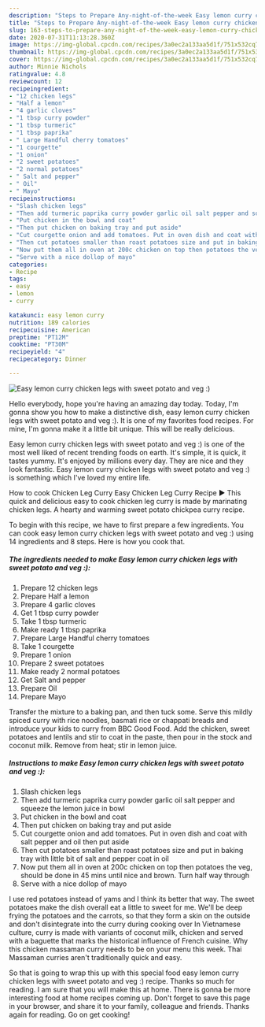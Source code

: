 ```yaml
---
description: "Steps to Prepare Any-night-of-the-week Easy lemon curry chicken legs with sweet potato and veg :)"
title: "Steps to Prepare Any-night-of-the-week Easy lemon curry chicken legs with sweet potato and veg :)"
slug: 163-steps-to-prepare-any-night-of-the-week-easy-lemon-curry-chicken-legs-with-sweet-potato-and-veg
date: 2020-07-31T11:13:28.360Z
image: https://img-global.cpcdn.com/recipes/3a0ec2a133aa5d1f/751x532cq70/easy-lemon-curry-chicken-legs-with-sweet-potato-and-veg-recipe-main-photo.jpg
thumbnail: https://img-global.cpcdn.com/recipes/3a0ec2a133aa5d1f/751x532cq70/easy-lemon-curry-chicken-legs-with-sweet-potato-and-veg-recipe-main-photo.jpg
cover: https://img-global.cpcdn.com/recipes/3a0ec2a133aa5d1f/751x532cq70/easy-lemon-curry-chicken-legs-with-sweet-potato-and-veg-recipe-main-photo.jpg
author: Minnie Nichols
ratingvalue: 4.8
reviewcount: 12
recipeingredient:
- "12 chicken legs"
- "Half a lemon"
- "4 garlic cloves"
- "1 tbsp curry powder"
- "1 tbsp turmeric"
- "1 tbsp paprika"
- " Large Handful cherry tomatoes"
- "1 courgette"
- "1 onion"
- "2 sweet potatoes"
- "2 normal potatoes"
- " Salt and pepper"
- " Oil"
- " Mayo"
recipeinstructions:
- "Slash chicken legs"
- "Then add turmeric paprika curry powder garlic oil salt pepper and squeeze the lemon juice in bowl"
- "Put chicken in the bowl and coat"
- "Then put chicken on baking tray and put aside"
- "Cut courgette onion and add tomatoes. Put in oven dish and coat with salt pepper and oil then put aside"
- "Then cut potatoes smaller than roast potatoes size and put in baking tray with little bit of salt and pepper coat in oil"
- "Now put them all in oven at 200c chicken on top then potatoes the veg, should be done in 45 mins until nice and brown. Turn half way through"
- "Serve with a nice dollop of mayo"
categories:
- Recipe
tags:
- easy
- lemon
- curry

katakunci: easy lemon curry 
nutrition: 189 calories
recipecuisine: American
preptime: "PT12M"
cooktime: "PT30M"
recipeyield: "4"
recipecategory: Dinner

---
```



![Easy lemon curry chicken legs with sweet potato and veg :)](https://img-global.cpcdn.com/recipes/3a0ec2a133aa5d1f/751x532cq70/easy-lemon-curry-chicken-legs-with-sweet-potato-and-veg-recipe-main-photo.jpg)

Hello everybody, hope you're having an amazing day today. Today, I'm gonna show you how to make a distinctive dish, easy lemon curry chicken legs with sweet potato and veg :). It is one of my favorites food recipes. For mine, I'm gonna make it a little bit unique. This will be really delicious.

Easy lemon curry chicken legs with sweet potato and veg :) is one of the most well liked of recent trending foods on earth. It's simple, it is quick, it tastes yummy. It's enjoyed by millions every day. They are nice and they look fantastic. Easy lemon curry chicken legs with sweet potato and veg :) is something which I've loved my entire life.

How to cook Chicken Leg Curry Easy Chicken Leg Curry Recipe ► This quick and delicious easy to cook chicken leg curry is made by marinating chicken legs. A hearty and warming sweet potato chickpea curry recipe.


To begin with this recipe, we have to first prepare a few ingredients. You can cook easy lemon curry chicken legs with sweet potato and veg :) using 14 ingredients and 8 steps. Here is how you cook that.

<!--inarticleads1-->

##### The ingredients needed to make Easy lemon curry chicken legs with sweet potato and veg :):

1. Prepare 12 chicken legs
1. Prepare Half a lemon
1. Prepare 4 garlic cloves
1. Get 1 tbsp curry powder
1. Take 1 tbsp turmeric
1. Make ready 1 tbsp paprika
1. Prepare  Large Handful cherry tomatoes
1. Take 1 courgette
1. Prepare 1 onion
1. Prepare 2 sweet potatoes
1. Make ready 2 normal potatoes
1. Get  Salt and pepper
1. Prepare  Oil
1. Prepare  Mayo


Transfer the mixture to a baking pan, and then tuck some. Serve this mildly spiced curry with rice noodles, basmati rice or chappati breads and introduce your kids to curry from BBC Good Food. Add the chicken, sweet potatoes and lentils and stir to coat in the paste, then pour in the stock and coconut milk. Remove from heat; stir in lemon juice. 

<!--inarticleads2-->

##### Instructions to make Easy lemon curry chicken legs with sweet potato and veg :):

1. Slash chicken legs
1. Then add turmeric paprika curry powder garlic oil salt pepper and squeeze the lemon juice in bowl
1. Put chicken in the bowl and coat
1. Then put chicken on baking tray and put aside
1. Cut courgette onion and add tomatoes. Put in oven dish and coat with salt pepper and oil then put aside
1. Then cut potatoes smaller than roast potatoes size and put in baking tray with little bit of salt and pepper coat in oil
1. Now put them all in oven at 200c chicken on top then potatoes the veg, should be done in 45 mins until nice and brown. Turn half way through
1. Serve with a nice dollop of mayo


I use red potatoes instead of yams and I think its better that way. The sweet potatoes make the dish overall eat a little to sweet for me. We&#39;ll be deep frying the potatoes and the carrots, so that they form a skin on the outside and don&#39;t disintegrate into the curry during cooking over In Vietnamese culture, curry is made with variants of coconut milk, chicken and served with a baguette that marks the historical influence of French cuisine. Why this chicken massaman curry needs to be on your menu this week. Thai Massaman curries aren&#39;t traditionally quick and easy. 

So that is going to wrap this up with this special food easy lemon curry chicken legs with sweet potato and veg :) recipe. Thanks so much for reading. I am sure that you will make this at home. There is gonna be more interesting food at home recipes coming up. Don't forget to save this page in your browser, and share it to your family, colleague and friends. Thanks again for reading. Go on get cooking!
